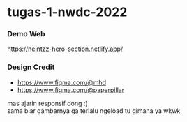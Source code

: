 # tugas-1-nwdc-2022

### Demo Web
https://heintzz-hero-section.netlify.app/

### Design Credit
- https://www.figma.com/@mhd   
- https://www.figma.com/@paperpillar

mas ajarin responsif dong :)  
sama biar gambarnya ga terlalu ngeload tu gimana ya wkwk
